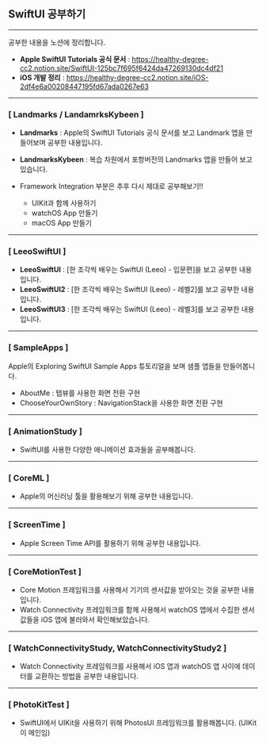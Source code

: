 ## SwiftUI 공부하기
----
공부한 내용을 노션에 정리합니다.
- **Apple SwiftUI Tutorials 공식 문서** : https://healthy-degree-cc2.notion.site/SwiftUI-125bc7f695f6424da47269130dc4df21
- **iOS 개발 정리** : https://healthy-degree-cc2.notion.site/iOS-2df4e6a00208447195fd67ada0267e63


----
### [ Landmarks / LandamrksKybeen ]
- **Landmarks** : Apple의 SwiftUI Tutorials 공식 문서를 보고 Landmark 앱을 만들어보며 공부한 내용입니다.
- **LandmarksKybeen** : 복습 차원에서 포항버전의 Landmarks 앱을 만들어 보고 있습니다.


- Framework Integration 부분은 추후 다시 제대로 공부해보기!!
  - UIKit과 함께 사용하기
  - watchOS App 만들기
  - macOS App 만들기


----
### [ LeeoSwiftUI ]
- **LeeoSwiftUI** : [한 조각씩 배우는 SwiftUI (Leeo) - 입문편]을 보고 공부한 내용입니다.
- **LeeoSwiftUI2** : [한 조각씩 배우는 SwiftUI (Leeo) - 레벨2]를 보고 공부한 내용입니다.
- **LeeoSwiftUI3** : [한 조각씩 배우는 SwiftUI (Leeo) - 레벨3]를 보고 공부한 내용입니다.


----
### [ SampleApps ]
Apple의 Exploring SwiftUI Sample Apps 튜토리얼을 보며 샘플 앱들을 만들어봅니다.

- AboutMe : 탭뷰를 사용한 화면 전환 구현
- ChooseYourOwnStory : NavigationStack을 사용한 화면 전환 구현


----
### [ AnimationStudy ]
- SwiftUI를 사용한 다양한 애니메이션 효과들을 공부해봅니다.


----
### [ CoreML ]
- Apple의 머신러닝 툴을 활용해보기 위해 공부한 내용입니다.


----
### [ ScreenTime ]
- Apple Screen Time API를 활용하기 위해 공부한 내용입니다.


----
### [ CoreMotionTest ]
- Core Motion 프레임워크를 사용해서 기기의 센서값을 받아오는 것을 공부한 내용입니다.
- Watch Connectivity 프레임워크를 함께 사용해서 watchOS 앱에서 수집한 센서값들을 iOS 앱에 불러와서 확인해보았습니다.


----
### [ WatchConnectivityStudy, WatchConnectivityStudy2 ]
- Watch Connectivity 프레임워크를 사용해서 iOS 앱과 watchOS 앱 사이에 데이터를 교환하는 방법을 공부한 내용입니다.


----
### [ PhotoKitTest ]
- SwiftUI에서 UIKit을 사용하기 위해 PhotosUI 프레임워크를 활용해봅니다. (UIKit이 메인임)